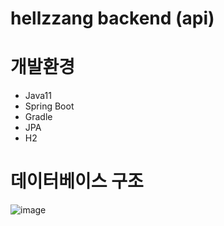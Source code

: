 # hellzzang backend (api)

# 개발환경
- Java11
- Spring Boot
- Gradle
- JPA
- H2

# 데이터베이스 구조
![image](https://github.com/aamoos/hellzzang_backend/assets/37327676/355a1701-4ef5-4785-ac27-3d60e24fa5e6)


